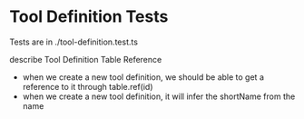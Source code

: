 # Tool Definition Tests
Tests are in ./tool-definition.test.ts

describe Tool Definition Table Reference
 - when we create a new tool definition, we should be able to get a reference to it through table.ref(id)
 - when we create a new tool definition, it will infer the shortName from the name
